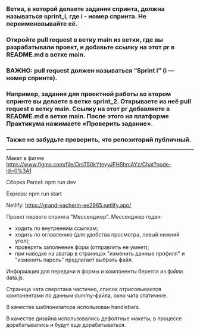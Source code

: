 ### Ветка, в которой делаете задания спринта, должна называться sprint_i, где i - номер спринта. Не переименовывайте её.

### Откройте pull request в ветку main из ветки, где вы разрабатывали проект, и добавьте ссылку на этот pr в README.md в ветке main. 
### ВАЖНО: pull request должен называться “Sprint i” (i — номер спринта).

### Например, задания для проектной работы во втором спринте вы делаете в ветке sprint_2. Открываете из неё pull request в ветку main. Ссылку на этот pr добавляете в README.md в ветке main. После этого на платформе Практикума нажимаете «Проверить задание».

### Также не забудьте проверить, что репозиторий публичный.
---

Макет в фигме https://www.figma.com/file/OrsT50kYteyyJFHShrcAYz/Chat?node-id=0%3A1

Сборка Parcel: npm run dev

Express: npm run start

Netlify: https://grand-vacherin-ee2965.netlify.app/



Проект первого спринта "Мессенджер".
Мессенджер годен:
- ходить по внутренним ссылкам;
- ходить по оглавлению (для удобства просмотра, левый нижний угол);
- проверять заполнение форм (отправлять не умеет);
- при наводке на аватар в страницах "изменить данные профиля" и "изменить пароль" предлагает выбрать файл. 

Информация для передачи в формы и компоненты берется из файла data.js.

Страница чата сверстана частично, список отрисовывается компонентами по данным dummy-файла, окно чата статичное.

В качестве шаблонизатора использован handlebars.

В качестве дизайна использовались дефолтные макеты, в процессе дорабатывались и будут еще дорабатываться.


